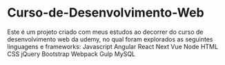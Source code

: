 # Curso-de-Desenvolvimento-Web 
Este é um projeto criado com meus estudos ao decorrer do curso de desenvolvimento web da udemy, no qual foram explorados as seguintes linguagens e frameworks: Javascript Angular React Next Vue Node HTML CSS jQuery Bootstrap Webpack Gulp MySQL
